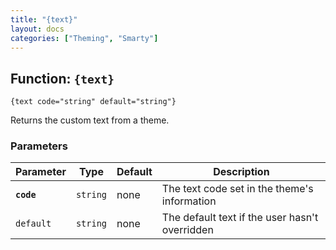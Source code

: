 ```yaml
---
title: "{text}"
layout: docs
categories: ["Theming", "Smarty"]
---
```


## Function: `{text}`

```smarty
{text code="string" default="string"}
```

Returns the custom text from a theme.

### Parameters

Parameter   | Type      | Default   | Description
---         | ---       | ---       | ---
__`code`__  | `string`  | none      | The text code set in the theme's information
`default`   | `string`  | none      | The default text if the user hasn't overridden
